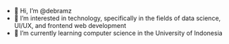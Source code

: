 - 👋 Hi, I’m @debramz
- 👀 I’m interested in technology, specifically in the fields of data science, UI/UX, and frontend web development
- 🌱 I’m currently learning computer science in the University of Indonesia

<!---
debramz/debramz is a ✨ special ✨ repository because its `README.md` (this file) appears on your GitHub profile.
You can click the Preview link to take a look at your changes.
--->
